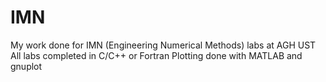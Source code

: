 # IMN
My work done for IMN (Engineering Numerical Methods) labs at AGH UST
All labs completed in C/C++ or Fortran
Plotting done with MATLAB and gnuplot
